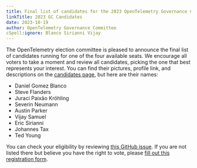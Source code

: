 ```yaml
---
title: Final list of candidates for the 2023 OpenTelemetry Governance Committee
linkTitle: 2023 GC Candidates
date: 2023-10-19
author: OpenTelemetry Governance Committee
cSpell:ignore: Blanco Sirianni Vijay
---
```


The OpenTelemetry election committee is pleased to announce the final list of
candidates running for one of the four available seats. We encourage all voters
to take a moment and review all candidates, picking the one that best represents
your interest. You can find their pictures, profile link, and descriptions on
the
[candidates page](https://github.com/open-telemetry/community/blob/main/elections/2023/governance-committee-candidates.md),
but here are their names:

- Daniel Gomez Blanco
- Steve Flanders
- Juraci Paixão Kröhling
- Severin Neumann
- Austin Parker
- Vijay Samuel
- Eric Sirianni
- Johannes Tax
- Ted Young

You can check your eligibility by reviewing
[this GitHub issue](https://github.com/open-telemetry/community/issues/1561). If
you are not listed there but believe you have the right to vote, please
[fill out this registration form](https://forms.gle/GWuGZKku326pCLUo6).
